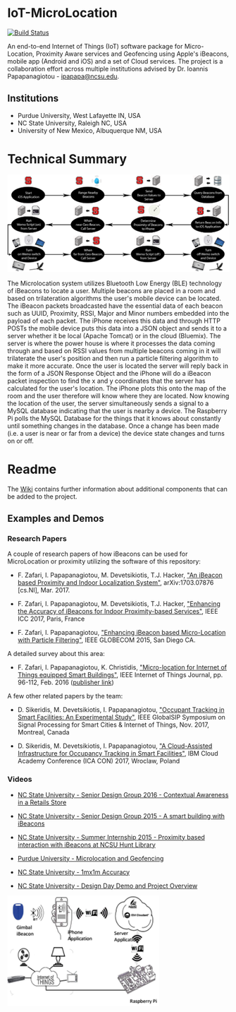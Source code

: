 # IoT-MicroLocation

[![Build Status](https://travis-ci.org/ipapapa/IoT-MicroLocation.svg)](https://travis-ci.org/ipapapa/IoT-MicroLocation)


An end-to-end Internet of Things (IoT) software package for Micro-Location, Proximity Aware services and Geofencing using Apple's iBeacons, mobile app (Android and iOS) and a set of Cloud services. The project is a collaboration effort across multiple institutions advised by Dr. Ioannis Papapanagiotou - ipapapa@ncsu.edu.

## Institutions
* Purdue University, West Lafayette IN, USA
* NC State University, Raleigh NC, USA
* University of New Mexico, Albuquerque NM, USA

# Technical Summary

![IoT-MicroLocation Flow](https://github.com/idarwish1/images/blob/master/projectflowchart.png)

The Microlocation system utilizes Bluetooth Low Energy (BLE) technology of iBeacons to locate a user. Multiple beacons are placed in a room and based on trilateration algorithms the user's mobile device can be located. The iBeacon packets broadcasted have the essential data of each beacon such as UUID, Proximity, RSSI, Major and Minor numbers embedded into the payload of each packet. The iPhone receives this data and through HTTP POSTs the mobile device puts this data into a JSON object and sends it to a server whether it be local (Apache Tomcat) or in the cloud (Bluemix). The server is where the power house is where it processes the data coming through and based on RSSI values from multiple beacons coming in it will trilaterate the user's position and then run a particle filtering algorithm to make it more accurate. Once the user is located the server will reply back in the form of a JSON Response Object and the iPhone will do a iBeacon packet inspection to find the x and y coordinates that the server has calculated for the user's location. The iPhone plots this onto the map of the room and the user therefore will know where they are located. Now knowing the location of the user, the server simultaneously sends a signal to a MySQL database indicating that the user is nearby a device. The Raspberry Pi polls the MySQL Database for the things that it knows about constantly until something changes in the database. Once a change has been made (i.e. a user is near or far from a device) the device state changes and turns on or off.

# Readme

The [Wiki](https://github.com/ipapapa/IoT-MicroLocation/wiki) contains further information about additional components that can be added to the project.

## Examples and Demos

### Research Papers

A couple of research papers of how iBeacons can be used for MicroLocation or proximity utilizing the software of this repository:

* F. Zafari, I. Papapanagiotou, M. Devetsikiotis, T.J. Hacker, ["An iBeacon based Proximity and Indoor Localization System"](https://arxiv.org/pdf/1703.07876.pdf), arXiv:1703.07876 [cs.NI], Mar. 2017.

* F. Zafari, I. Papapanagiotou, M. Devetsikiotis, T.J. Hacker, ["Enhancing the Accuracy of iBeacons for Indoor Proximity-based Services"](http://ipapapa.github.io/Files/icc2017_iot.pdf), IEEE ICC 2017, Paris, France

* F. Zafari, I. Papapanagiotou, ["Enhancing iBeacon based Micro-Location with Particle Filtering"](http://ipapapa.github.io/Files/globecom2015.pdf), IEEE GLOBECOM 2015, San Diego CA.


A detailed survey about this area: 

* F. Zafari, I. Papapanagiotou, K. Christidis, ["Micro-location for Internet of Things equipped Smart Buildings"](http://ipapapa.github.io/Files/IEEEIOT2015.pdf), IEEE Internet of Things Journal, pp. 96-112, Feb. 2016 ([publisher link](http://ieeexplore.ieee.org/xpl/freeabs_all.jsp?arnumber=7120085))

A few other related papers by the team:

* D. Sikeridis, M. Devetsikiotis, I. Papapanagiotou, ["Occupant Tracking in Smart Facilities: An Experimental Study"](http://ipapapa.github.io/Files/GlobalSIP_2017.pdf), IEEE GlobalSIP Symposium on Signal Processing for Smart Cities & Internet of Things, Nov. 2017, Montreal, Canada

* D. Sikeridis, M. Devetsikiotis, I. Papapanagiotou, ["A Cloud-Assisted Infrastructure for Occupancy Tracking in Smart Facilities"](http://ipapapa.github.io/Files/ICACON_2017.pdf), IBM Cloud Academy Conference (ICA CON) 2017, Wroclaw, Poland



### Videos
* [NC State University - Senior Design Group 2016 - Contextual Awareness in a Retails Store](https://www.youtube.com/watch?v=8U9wsc6tMWU)

* [NC State University - Senior Design Group 2015 - A smart building with iBeacons](https://www.youtube.com/watch?v=rZIDv4PnV2U)

* [NC State University - Summer Internship 2015 - Proximity based interaction with iBeacons at NCSU Hunt Library](http://www.youtube.com/watch?v=AwckTkpN4-Y)
 
* [Purdue University - Microlocation and Geofencing](http://www.youtube.com/watch?v=QCtc7z6PC70)

* [NC State University - 1mx1m Accuracy](https://www.youtube.com/watch?v=uQul5LDdpLc)

* [NC State University - Design Day Demo and Project Overview](https://www.youtube.com/watch?v=3bmHBxyk1qc)


<img src="images/Architecture.png" alt="alt text" width="" height="250">
